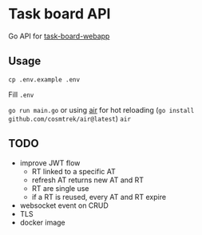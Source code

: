 # Task board API

Go API for [task-board-webapp](https://github.com/LeonardJouve/task-board-webapp)

## Usage
`cp .env.example .env`

Fill `.env`


`go run main.go` or using [air](github.com/cosmtrek/air) for hot reloading (`go install github.com/cosmtrek/air@latest`) `air`

## TODO
- improve JWT flow
    - RT linked to a specific AT
    - refresh AT returns new AT and RT
    - RT are single use
    - if a RT is reused, every AT and RT expire
- websocket event on CRUD
- TLS
- docker image